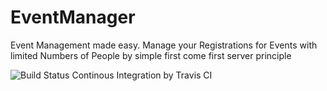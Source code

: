# EventManager
Event Management made easy. Manage your Registrations for Events with limited Numbers of People by simple first come first server principle


![Build Status](https://travis-ci.org/freakinChuck/EventMaster.svg?branch=master)
Continous Integration by Travis CI 
